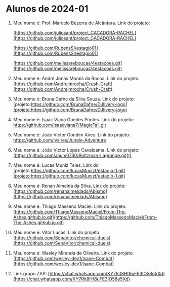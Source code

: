 # Alunos de 2024-01

1. Meu nome é: Prof. Marcelo Bezerra de Alcântara. Link do projeto:

   [https://github.com/juliosant/project_CACADORA-RACHEL](https://github.com/juliosant/project_CACADORA-RACHEL)

   [https://github.com/RubensSI/estagio01](https://github.com/RubensSI/estagio01)

   [https://github.com/melissareboucas/4estacoes.git](https://github.com/melissareboucas/4estacoes.git)
2. Meu nome é: André Jonas Morais da Rocha. Link do projeto: [https://github.com/Andrejmrocha/Crush-Craft](https://github.com/Andrejmrocha/Crush-Craft)
3. Meu nome é: Bruna Dafne da Silva Souza. Link do projeto:  [projeto:https://github.com/BrunaDafne/DJlivery-jogo](projeto:https://github.com/BrunaDafne/DJlivery-jogo)
4. Meu nome é: Isaac Viana Guedes Pontes. Link do projeto: https://github.com/isaacviana7/MagicFall.git
5. Meu nome é: João Victor Gondim Aires. Link do projeto: https://github.com/jvaires/Jungle-Adventure
6. Meu nome é: João Victor Lopes Cavalcante. Link do projeto: [https://github.com/Jaum0730/Boltzman-Lagrange.git]()
7. Meu nome é: Lucas Muniz Teles. Link do [projeto:https://github.com/lucasMunizt/estagio-1.git](projeto:https://github.com/lucasMunizt/estagio-1.git)
8. Meu nome é: Renan Almeida da Silva. Link do projeto: [https://github.com/renanalmeidads/Abismo](https://github.com/renanalmeidads/Abismo)
9. Meu nome é: Thiago Masseno Maciel. Link do projeto: [https://github.com/ThiagoMassenoMaciel/From-The-Ashes.github.io.git](https://github.com/ThiagoMassenoMaciel/From-The-Ashes.github.io.git)
10. Meu nome é: Vitor Lucas. Link do projeto: [https://github.com/SenaVitor/chemical-duels](https://github.com/SenaVitor/chemical-duels)
11. Meu nome é: Wesley Miranda de Oliveira. Link do projeto:  [https://github.com/wesley-dev1/Isane-Combat](https://github.com/wesley-dev1/Isane-Combat)
12. Link grupo ZAP:  [https://chat.whatsapp.com/KY7Rit8Hf8uFE3IO58o5Xd](https://chat.whatsapp.com/KY7Rit8Hf8uFE3IO58o5Xd)
